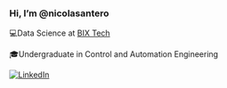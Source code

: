 ###  Hi, I’m @nicolasantero


💻Data Science at [BIX Tech](https://www.bix-tech.com/)<br>

🎓Undergraduate in Control and Automation Engineering



[![LinkedIn](https://img.shields.io/badge/LinkedIn-%230077B5.svg?logo=linkedin&logoColor=white)](https://br.linkedin.com/in/nicolas-antero-nunes/en) 


<!---

nicolasantero/nicolasantero is a ✨ special ✨ repository because its `README.md` (this file) appears on your GitHub profile.
You can click the Preview link to take a look at your changes.
--->

